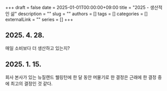 +++ 
draft = false
date = 2025-01-01T00:00:00+09:00
title = "2025 - 생산적인 삶"
description = ""
slug = ""
authors = []
tags = []
categories = []
externalLink = ""
series = []
+++

## 2025. 4. 28.
매일 소비보다 더 생산하고 있는지?

## 2025. 1. 15.
회사 본사가 있는 뉴질랜드 웰링턴에 한 달 동안 머물기로 한 결정은 근래에 한 결정 중에 최고의 결정인 것 같다.



